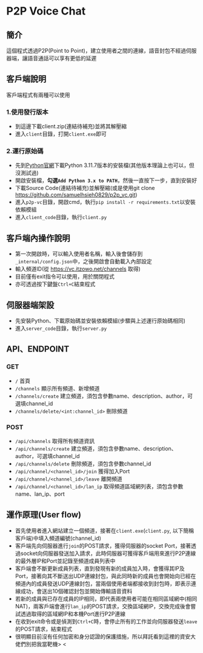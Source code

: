 # P2P Voice Chat
## 簡介
這個程式透過P2P(Point to Point)，建立使用者之間的連線，語音封包不經過伺服器端，讓語音通話可以享有更低的延遲
## 客戶端說明
客戶端程式有兩種可以使用
### 1.使用發行版本
- 到這邊下載client.zip(連結待補充)並將其解壓縮
- 進入`client`目錄，打開`client.exe`即可
### 2.運行原始碼
- 先到[Python官網](https://www.python.org/downloads/)下載Python 3.11.7版本的安裝檔(其他版本理論上也可以，但沒測試過)
- 開啟安裝檔，**勾選`Add Python 3.x to PATH`**，然後一直按下一步，直到安裝好
- 下載Source Code(連結待補充)並解壓縮(或是使用git clone https://github.com/samuelhsieh0829/p2p_vc.git)
- 進入`p2p-vc`目錄，開啟cmd，執行`pip install -r requirements.txt`以安裝依賴模組
- 進入`client_code`目錄，執行`client.py`

## 客戶端內操作說明
- 第一次開啟時，可以輸入使用者名稱，輸入後會儲存到`_internal/config.json`中，之後開啟會自動載入內部設定
- 輸入頻道ID(從 https://vc.itzowo.net/channels 取得)
- 目前僅有exit指令可以使用，用於關閉程式
- 亦可透過按下鍵盤`Ctrl+C`結束程式

## 伺服器端架設
- 先安裝Python、下載原始碼並安裝依賴模組(步驟與上述運行原始碼相同)
- 進入`server_code`目錄，執行`server.py`

## API、ENDPOINT
### GET
- `/` 首頁
- `/channels` 顯示所有頻道、新增頻道
- `/channels/create` 建立頻道，須包含參數name、description、author，可選填channel_id
- `/channels/delete/<int:channel_id>` 刪除頻道

### POST
- `/api/channels` 取得所有頻道資訊
- `/api/channels/create` 建立頻道，須包含參數name、description、author，可選填channel_id
- `/api/channels/delete` 刪除頻道，須包含參數channel_id
- `/api/channel/<channel_id>/join` 獲得加入Port
- `/api/channel/<channel_id>/leave` 離開頻道
- `/api/channel/<channel_id>/lan_ip` 取得頻道區域網列表，須包含參數name、lan_ip、port

## 運作原理(User flow)
- 首先使用者進入網站建立一個頻道，接著在`client.exe`(`client.py`, 以下簡稱客戶端)中填入頻道編號(channel_id)
- 客戶端先向伺服器進行`join`的POST請求，獲得伺服器的socket Port，接著透過socket向伺服器發送加入請求，此時伺服器可獲得客戶端用來進行P2P連線的最外層IP和Port並記錄至頻道成員列表中
- 客戶端會不斷更新成員列表，直到發現有新的成員加入時，會獲得其IP及Port，接著向其不斷送出UDP連線封包，與此同時新的成員也會開始向已經在頻道內的成員發送UDP連線封包，當兩個使用者端都接收到封包時，即表示連線成功，會送出10個確認封包並開始傳輸語音資料
- 若新的成員與已存在成員的IP相同，即代表兩使用者可能在相同區域網中(相同NAT)，兩客戶端會進行`lan_ip`的POST請求，交換區域網IP，交換完成後會嘗試透過取得的區域網IP和本機Port進行P2P連線
- 在收到exit命令或是偵測到`Ctrl+C`時，會停止所有的工作並向伺服器發送`leave`的POST請求，結束程式
- 很明顯目前沒有任何加密和身分認證的保護措施，所以拜託看到這裡的資安大佬們別把我當靶機> <